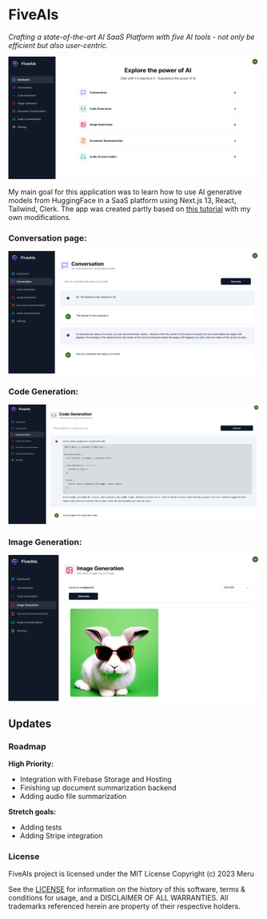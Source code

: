 # FiveAIs
_Crafting a state-of-the-art AI SaaS Platform with five AI tools - not only be efficient but also user-centric._

![Alt text](/public/main.png)

My main goal for this application was to learn how to use AI generative models from HuggingFace in a SaaS platform using Next.js 13, React, Tailwind, Clerk. The app was created partly based on [this tutorial](https://github.com/AntonioErdeljac/next13-ai-saas/tree/master) with my own modifications.

### Conversation page:

![Alt text](/public/conversation.png)

### Code Generation:

![Alt text](/public/code.png)

### Image Generation:

![Alt text](/public/imagegen.png)

## Updates

### Roadmap

**High Priority:**

* Integration with Firebase Storage and Hosting
* Finishing up document summarization backend
* Adding audio file summarization

**Stretch goals:**

* Adding tests
* Adding Stripe integration

### License

FiveAIs project is licensed under the MIT License Copyright (c) 2023 Meru 

See the [LICENSE](/LICENSE) for information on the history of this software, terms & conditions for usage, and a DISCLAIMER OF ALL WARRANTIES. All trademarks referenced herein are property of their respective holders.
